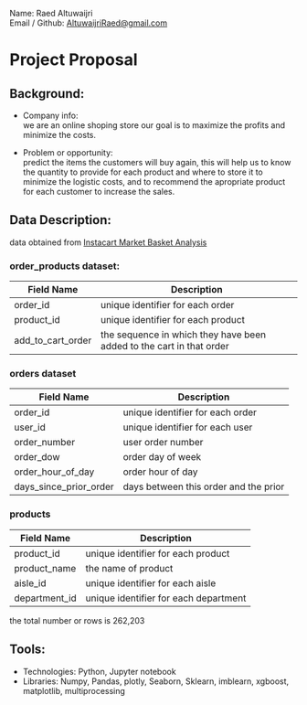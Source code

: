 Name: Raed Altuwaijri\
Email / Github: AltuwaijriRaed@gmail.com


# Project Proposal

## Background:

* Company info:\
we are an online shoping store our goal is to maximize the profits and minimize the costs. 
<!-- we are a Dates Fruit company called Tamrifier (Tamr + classifier) for Date fruit classification using image processing. -->
<!-- we are an advertising company caller AdSpam our goal is to make websites visitors live harder by maximizing there chance to click on an Ad (clickbait) -->
* Problem or opportunity:\
predict the items the customers will buy again, this will help us to know the quantity to provide for each product and where to store it to minimize the logistic costs, and to recommend the apropriate product for each customer to increase the sales.


## Data Description:
data obtained from [Instacart Market Basket Analysis](https://www.kaggle.com/c/instacart-market-basket-analysis/data)

### order_products dataset:

| Field Name        | Description                                                          |
|-------------------|----------------------------------------------------------------------|
| order_id          | unique identifier for each order                                     |
| product_id        | unique identifier for each product                                   |
| add_to_cart_order | the sequence in which they have been added to the cart in that order |

### orders dataset

| Field Name             | Description                                                    |
|------------------------|----------------------------------------------------------------|
| order_id               | unique identifier for each order                               |
| user_id                | unique identifier for each user                                |
| order_number           | user order number                                              |
| order_dow              | order day of week                                              |
| order_hour_of_day      | order hour of day                                              |
| days_since_prior_order | days between this order and the prior                          |

### products

| Field Name        | Description                                                    |
|-------------------|----------------------------------------------------------------|
| product_id        | unique identifier for each product                             |
| product_name      | the name of product                                            |
| aisle_id          | unique identifier for each aisle                               |
| department_id     | unique identifier for each department                          |

the total number or rows is 262,203

## Tools:
* Technologies: Python, Jupyter notebook
* Libraries: Numpy, Pandas, plotly, Seaborn, Sklearn, imblearn, xgboost, matplotlib, multiprocessing

